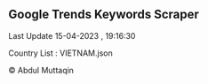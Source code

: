 

## Google Trends Keywords Scraper 
 
Last Update 15-04-2023 , 19:16:30

Country List :
VIETNAM.json



© Abdul Muttaqin 
